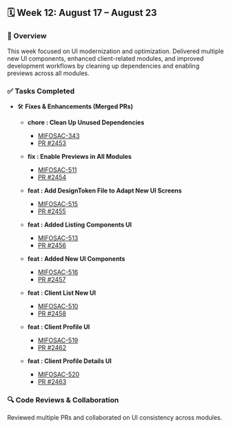 ## 🗓️ Week 12: August 17 – August 23  

### 🧩 Overview  
This week focused on UI modernization and optimization. Delivered multiple new UI components, enhanced client-related modules, and improved development workflows by cleaning up dependencies and enabling previews across all modules.  

### ✅ Tasks Completed  
- 🛠 **Fixes & Enhancements (Merged PRs)**  
  - **chore : Clean Up Unused Dependencies**  
    - [MIFOSAC-343](https://mifosforge.jira.com/browse/MIFOSAC-343)  
    - [PR #2453](https://github.com/openMF/android-client/pull/2453)  

  - **fix : Enable Previews in All Modules**  
    - [MIFOSAC-511](https://mifosforge.jira.com/browse/MIFOSAC-511)  
    - [PR #2454](https://github.com/openMF/android-client/pull/2454)  

  - **feat : Add DesignToken File to Adapt New UI Screens**  
    - [MIFOSAC-515](https://mifosforge.jira.com/browse/MIFOSAC-515)  
    - [PR #2455](https://github.com/openMF/android-client/pull/2455)  

  - **feat : Added Listing Components UI**  
    - [MIFOSAC-513](https://mifosforge.jira.com/browse/MIFOSAC-513)  
    - [PR #2456](https://github.com/openMF/android-client/pull/2456)  

  - **feat : Added New UI Components**  
    - [MIFOSAC-516](https://mifosforge.jira.com/browse/MIFOSAC-516)  
    - [PR #2457](https://github.com/openMF/android-client/pull/2457)  

  - **feat : Client List New UI**  
    - [MIFOSAC-510](https://mifosforge.jira.com/browse/MIFOSAC-510)  
    - [PR #2458](https://github.com/openMF/android-client/pull/2458)  

  - **feat : Client Profile UI**  
    - [MIFOSAC-519](https://mifosforge.jira.com/browse/MIFOSAC-519)  
    - [PR #2462](https://github.com/openMF/android-client/pull/2462)  

  - **feat : Client Profile Details UI**  
    - [MIFOSAC-520](https://mifosforge.jira.com/browse/MIFOSAC-520)  
    - [PR #2463](https://github.com/openMF/android-client/pull/2463)  

### 🔍 Code Reviews & Collaboration  
Reviewed multiple PRs and collaborated on UI consistency across modules.  
